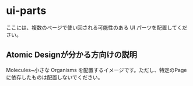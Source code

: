 # ui-parts

ここには、複数のページで使い回される可能性のある UI パーツを配置してください。  

## Atomic Designが分かる方向けの説明
Molecules~小さな Organisms を配置するイメージです。ただし、特定のPageに依存したものは配置しないでください。
